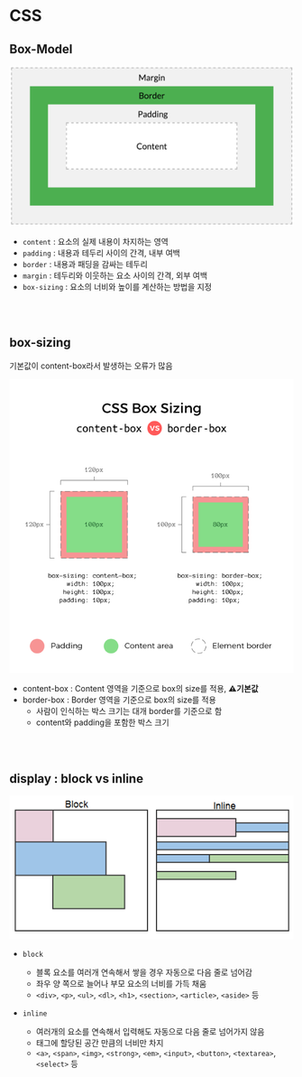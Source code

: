 # CSS

## Box-Model

![](../Images/box-model.png)

* `content` : 요소의 실제 내용이 차지하는 영역
* `padding` : 내용과 테두리 사이의 간격, 내부 여백
* `border` : 내용과 패딩을 감싸는 테두리
* `margin` : 테두리와 이웃하는 요소 사이의 간격, 외부 여백
* `box-sizing` : 요소의 너비와 높이를 계산하는 방법을 지정

<br><br>

## box-sizing

기본값이 content-box라서 발생하는 오류가 많음  

![](../Images/css_box_sizing.png)

* content-box : Content 영역을 기준으로 box의 size를 적용, **⚠️기본값**
* border-box : Border 영역을 기준으로 box의 size를 적용 
  * 사람이 인식하는 박스 크기는 대개 border를 기준으로 함
  * content와 padding을 포함한 박스 크기
    
<br><br>

## display : block vs inline 

![](../Images/block-inline.png)

- `block` 
  - 블록 요소를 여러개 연속해서 쌓을 경우 자동으로 다음 줄로 넘어감
  - 좌우 양 쪽으로 늘어나 부모 요소의 너비를 가득 채움
  - `<div>`, `<p>`, `<ul>`, `<dl>`, `<h1>`, `<section>`, `<article>`, `<aside>` 등 

- `inline` 
  - 여러개의 요소를 연속해서 입력해도 자동으로 다음 줄로 넘어가지 않음
  - 태그에 할당된 공간 만큼의 너비만 차지
  - `<a>`, `<span>`, `<img>`, `<strong>`, `<em>`, `<input>`, `<button>`, `<textarea>`, `<select>` 등 
